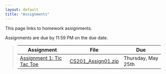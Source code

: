 ```yaml
---
layout: default
title: "Assignments"
---
```


This page links to homework assignments.

Assignments are due by 11:59 PM on the due date.

> Assignment | File | Due
> ---------- | ---- | ---
> [Assignment 1: Tic Tac Toe](assign01.html) | [CS201\_Assign01.zip](CS201_Assign01.zip) | Thursday, May 25th


<!--
> [Assignment 2: Disk class](assign02.html) | [CS201\_Assign02.zip](CS201_Assign02.zip) | Monday, Sept 19th
> [Assignment 3: Disks Game](assign03.html) | n/a | Wednesday, Sept 28th
> [Assignment 4: Klondike](assign04.html) | [CS201\_Assign04.zip](CS201_Assign04.zip) | MS 1: Friday, Oct 14th<br>MS 2: Friday, Nov 4th
> [Assignment 5: Mandelbrot Set Renderer](assign05.html) | [CS201\_Assign05.zip](CS201_Assign05.zip) | Friday, Nov 18th
> [Assignment 6: Web Crawler](assign06.html) | [CS201\_Assign06\_MS1.zip](CS201_Assign06_MS1.zip)<br>[CS201\_Assign06\_MS2.zip](CS201_Assign06_MS2.zip) | MS1: Tuesday, Dec 6th<br>MS2: Tuesday, Dec 13th
-->
